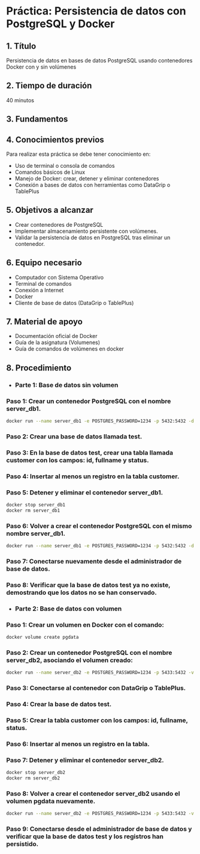 # Práctica: Persistencia de datos con PostgreSQL y Docker

## 1. Título
Persistencia de datos en bases de datos PostgreSQL usando contenedores Docker con y sin volúmenes

## 2. Tiempo de duración
40 minutos

## 3. Fundamentos



## 4. Conocimientos previos

Para realizar esta práctica se debe tener conocimiento en:

- Uso de terminal o consola de comandos
- Comandos básicos de Linux
- Manejo de Docker: crear, detener y eliminar contenedores
- Conexión a bases de datos con herramientas como DataGrip o TablePlus

## 5. Objetivos a alcanzar

- Crear contenedores de PostgreSQL
- Implementar almacenamiento persistente con volúmenes.
- Validar la persistencia de datos en PostgreSQL tras eliminar un contenedor.

## 6. Equipo necesario

- Computador con Sistema Operativo
- Terminal de comandos
- Conexión a Internet
- Docker
- Cliente de base de datos (DataGrip o TablePlus)

## 7. Material de apoyo

- Documentación oficial de Docker
- Guía de la asignatura (Volumenes)
- Guía de comandos de volúmenes en docker

## 8. Procedimiento

- ### Parte 1: Base de datos sin volumen

### Paso 1: Crear un contenedor PostgreSQL con el nombre server_db1.

```bash
docker run --name server_db1 -e POSTGRES_PASSWORD=1234 -p 5432:5432 -d postgres
```

### Paso 2: Crear una base de datos llamada test.

### Paso 3: En la base de datos test, crear una tabla llamada customer con los campos: id, fullname y status.

### Paso 4: Insertar al menos un registro en la tabla customer.

### Paso 5: Detener y eliminar el contenedor server_db1.

```bash
docker stop server_db1
docker rm server_db1
```

### Paso 6: Volver a crear el contenedor PostgreSQL con el mismo nombre server_db1.

```bash
docker run --name server_db1 -e POSTGRES_PASSWORD=1234 -p 5432:5432 -d postgres
```

### Paso 7: Conectarse nuevamente desde el administrador de base de datos.

### Paso 8: Verificar que la base de datos test ya no existe, demostrando que los datos no se han conservado.

- ### Parte 2: Base de datos con volumen

### Paso 1: Crear un volumen en Docker con el comando:

```bash
docker volume create pgdata
```

### Paso 2: Crear un contenedor PostgreSQL con el nombre server_db2, asociando el volumen creado:

```bash
docker run --name server_db2 -e POSTGRES_PASSWORD=1234 -p 5433:5432 -v pgdata:/var/lib/postgresql/data -d postgres
```
### Paso 3: Conectarse al contenedor con DataGrip o TablePlus.

### Paso 4: Crear la base de datos test.

### Paso 5: Crear la tabla customer con los campos: id, fullname, status.

### Paso 6: Insertar al menos un registro en la tabla.

### Paso 7: Detener y eliminar el contenedor server_db2.

```bash
docker stop server_db2
docker rm server_db2
```

### Paso 8: Volver a crear el contenedor server_db2 usando el volumen pgdata nuevamente.

```bash
docker run --name server_db2 -e POSTGRES_PASSWORD=1234 -p 5433:5432 -v pgdata:/var/lib/postgresql/data -d postgres
```
### Paso 9: Conectarse desde el administrador de base de datos y verificar que la base de datos test y los registros han persistido.

